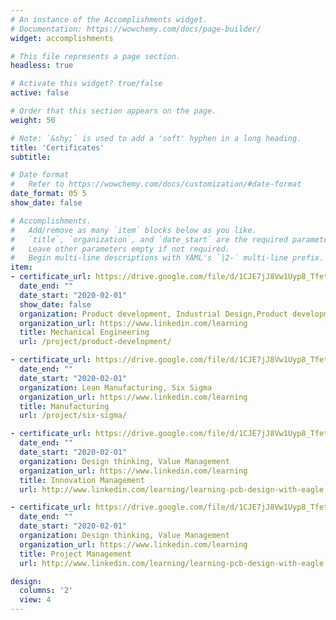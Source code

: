 ```yaml
---
# An instance of the Accomplishments widget.
# Documentation: https://wowchemy.com/docs/page-builder/
widget: accomplishments

# This file represents a page section.
headless: true

# Activate this widget? true/false
active: false

# Order that this section appears on the page.
weight: 50

# Note: `&shy;` is used to add a 'soft' hyphen in a long heading.
title: 'Certificates'
subtitle:

# Date format
#   Refer to https://wowchemy.com/docs/customization/#date-format
date_format: 05 5
show_date: false

# Accomplishments.
#   Add/remove as many `item` blocks below as you like.
#   `title`, `organization`, and `date_start` are the required parameters.
#   Leave other parameters empty if not required.
#   Begin multi-line descriptions with YAML's `|2-` multi-line prefix.
item:
- certificate_url: https://drive.google.com/file/d/1CJE7jJ8Vw1Uyp8_Tfet6tnepJrx90CBW/view?usp=sharing
  date_end: ""
  date_start: "2020-02-01"
  show_date: false
  organization: Product development, Industrial Design,Product development, Industrial Design Product development, Industrial Design Product development, Industrial Design Product development, Industrial Design
  organization_url: https://www.linkedin.com/learning
  title: Mechanical Engineering
  url: /project/product-development/

- certificate_url: https://drive.google.com/file/d/1CJE7jJ8Vw1Uyp8_Tfet6tnepJrx90CBW/view?usp=sharing
  date_end: ""
  date_start: "2020-02-01"
  organization: Lean Manufacturing, Six Sigma
  organization_url: https://www.linkedin.com/learning
  title: Manufacturing
  url: /project/six-sigma/

- certificate_url: https://drive.google.com/file/d/1CJE7jJ8Vw1Uyp8_Tfet6tnepJrx90CBW/view?usp=sharing
  date_end: ""
  date_start: "2020-02-01"
  organization: Design thinking, Value Management
  organization_url: https://www.linkedin.com/learning
  title: Innovation Management
  url: http://www.linkedin.com/learning/learning-pcb-design-with-eagle

- certificate_url: https://drive.google.com/file/d/1CJE7jJ8Vw1Uyp8_Tfet6tnepJrx90CBW/view?usp=sharing
  date_end: ""
  date_start: "2020-02-01"
  organization: Design thinking, Value Management
  organization_url: https://www.linkedin.com/learning
  title: Project Management
  url: http://www.linkedin.com/learning/learning-pcb-design-with-eagle

design:
  columns: '2' 
  view: 4
---
```

